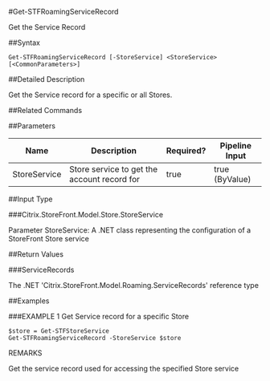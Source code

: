 #Get-STFRoamingServiceRecord
Get the Service Record
##Syntax
```Get-STFRoamingServiceRecord [-StoreService] <StoreService> [<CommonParameters>]
```
##Detailed Description
Get the Service record for a specific or all Stores.
##Related Commands
##Parameters
|Name|Description|Required?|Pipeline Input||--|--|--|--||StoreService|Store service to get the account record for|true|true (ByValue)|##Input Type
###Citrix.StoreFront.Model.Store.StoreService
Parameter StoreService: A .NET class representing the configuration of a StoreFront Store service
##Return Values
###ServiceRecords
The .NET 'Citrix.StoreFront.Model.Roaming.ServiceRecords' reference type
##Examples
###EXAMPLE 1 Get Service record for a specific Store
```$store = Get-STFStoreService
Get-STFRoamingServiceRecord -StoreService $store
```
REMARKS
Get the service record used for accessing the specified Store service
